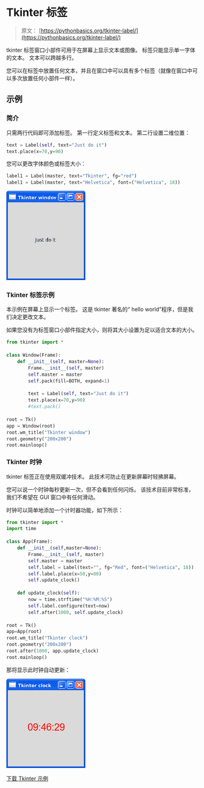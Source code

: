 # Tkinter 标签

> 原文： [https://pythonbasics.org/tkinter-label/](https://pythonbasics.org/tkinter-label/)

tkinter 标签窗口小部件可用于在屏幕上显示文本或图像。 标签只能显示单一字体的文本。 文本可以跨越多行。

您可以在标签中放置任何文本，并且在窗口中可以具有多个标签（就像在窗口中可以多次放置任何小部件一样）。



## 示例

### 简介

只需两行代码即可添加标签。 第一行定义标签和文本。 第二行设置二维位置：

```py
text = Label(self, text="Just do it")
text.place(x=70,y=90)

```

您可以更改字体颜色或标签大小：

```py
label1 = Label(master, text="Tkinter", fg="red")
label1 = Label(master, text="Helvetica", font=("Helvetica", 18))

```

![tkinter label](img/de50db4d8c83ca3e879b7e5b6684a3bd.jpg)

### Tkinter 标签示例

本示例在屏幕上显示一个标签。 这是 tkinter 著名的“ hello world”程序，但是我们决定更改文本。

如果您没有为标签窗口小部件指定大小，则将其大小设置为足以适合文本的大小。

```py
from tkinter import *

class Window(Frame):
    def __init__(self, master=None):
        Frame.__init__(self, master)
        self.master = master
        self.pack(fill=BOTH, expand=1)

        text = Label(self, text="Just do it")
        text.place(x=70,y=90)
        #text.pack()

root = Tk()
app = Window(root)
root.wm_title("Tkinter window")
root.geometry("200x200")
root.mainloop()

```

### Tkinter 时钟

tkinter 标签正在使用双缓冲技术。 此技术可防止在更新屏幕时轻拂屏幕。

您可以说一个时钟每秒更新一次，但不会看到任何闪烁。 该技术目前非常标准，我们不希望在 GUI 窗口中有任何滑动。

时钟可以简单地添加一个计时器功能，如下所示：

```py
from tkinter import *
import time

class App(Frame):
    def __init__(self,master=None):
        Frame.__init__(self, master)
        self.master = master
        self.label = Label(text="", fg="Red", font=("Helvetica", 18))
        self.label.place(x=50,y=80)
        self.update_clock()

    def update_clock(self):
        now = time.strftime("%H:%M:%S")
        self.label.configure(text=now)
        self.after(1000, self.update_clock)

root = Tk()
app=App(root)
root.wm_title("Tkinter clock")
root.geometry("200x200")
root.after(1000, app.update_clock)
root.mainloop()

```

那将显示此时钟自动更新：

![tkinter clock](img/5db8ee11bbc4bf73c598c22f49d4ea4a.jpg)

[下载 Tkinter 示例](https://gum.co/ErLc)
